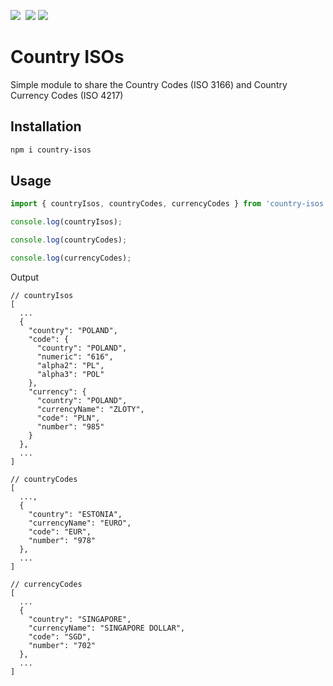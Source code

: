 <!-- https://simpleicons.org/ -->

<img src="https://img.shields.io/badge/version-1.0.0-blue?style=for-the-badge">&nbsp;
<img src="https://img.shields.io/badge/nodejs->=18.20.1-3A6F02?style=for-the-badge&logo=nodedotjs">
<img src="https://img.shields.io/badge/npm->=10.5.0-cc0000?style=for-the-badge&logo=npm">

# Country ISOs

Simple module to share the Country Codes (ISO 3166) and Country Currency Codes (ISO 4217)

## Installation

```sh
npm i country-isos
```

## Usage

```typescript
import { countryIsos, countryCodes, currencyCodes } from 'country-isos';

console.log(countryIsos);

console.log(countryCodes);

console.log(currencyCodes);

```

Output

```json5
// countryIsos
[
  ...
  {
    "country": "POLAND",
    "code": {
      "country": "POLAND",
      "numeric": "616",
      "alpha2": "PL",
      "alpha3": "POL"
    },
    "currency": {
      "country": "POLAND",
      "currencyName": "ZLOTY",
      "code": "PLN",
      "number": "985"
    }
  },
  ...
]

// countryCodes
[
  ...,
  {
    "country": "ESTONIA",
    "currencyName": "EURO",
    "code": "EUR",
    "number": "978"
  },
  ...
]

// currencyCodes
[
  ...
  {
    "country": "SINGAPORE",
    "currencyName": "SINGAPORE DOLLAR",
    "code": "SGD",
    "number": "702"
  },
  ...
]
```
